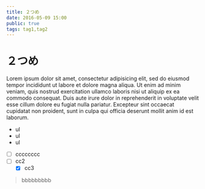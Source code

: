 ```yaml
---
title: ２つめ
date: 2016-05-09 15:00
public: true
tags: tag1,tag2
---
```


# ２つめ

Lorem ipsum dolor sit amet, consectetur adipisicing elit, sed do eiusmod tempor incididunt ut labore et dolore magna aliqua. Ut enim ad minim veniam, quis nostrud exercitation ullamco laboris nisi ut aliquip ex ea commodo consequat. Duis aute irure dolor in reprehenderit in voluptate velit esse cillum dolore eu fugiat nulla pariatur. Excepteur sint occaecat cupidatat non proident, sunt in culpa qui officia deserunt mollit anim id est laborum.

- ul
- ul
- ul

- [ ] cccccccc
- [ ] cc2
  - [x] cc3

> bbbbbbbbb
